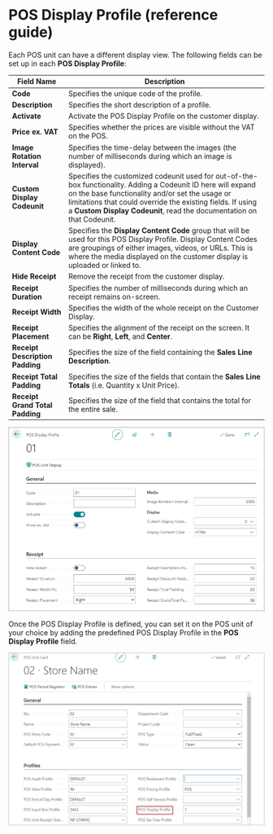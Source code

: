 # POS Display Profile (reference guide)

Each POS unit can have a different display view. The following fields can be set up in each **POS Display Profile**:
 

| Field Name      | Description |
| ----------- | ----------- |
| **Code**       | Specifies the unique code of the profile.     |
| **Description**   | Specifies the short description of a profile.        |
| **Activate**  |  Activate the POS Display Profile on the customer display. |
| **Price ex. VAT** | Specifies whether the prices are visible without the VAT on the POS. |
| **Image Rotation Interval** |  Specifies the time-delay between the images (the number of milliseconds during which an image is displayed). |
| **Custom Display Codeunit** |  Specifies the customized codeunit used for out-of-the-box functionality. Adding a Codeunit ID here will expand on the base functionality and/or set the usage or limitations that could override the existing fields. If using a **Custom Display Codeunit**, read the documentation on that Codeunit. |
| **Display Content Code** | Specifies the **Display Content Code** group that will be used for this POS Display Profile. Display Content Codes are groupings of either images, videos, or URLs. This is where the media displayed on the customer display is uploaded or linked to. |
| **Hide Receipt** | Remove the receipt from the customer display. |
| **Receipt Duration** | Specifies the number of milliseconds during which an receipt remains on-screen. |
| **Receipt Width** | Specifies the width of the whole receipt on the Customer Display. |
| **Receipt Placement** | Specifies the alignment of the receipt on the screen. It can be **Right**, **Left**, and **Center**. |
| **Receipt Description Padding** | Specifies the size of the field containing the **Sales Line Description**. |
| **Receipt Total Padding** | Specifies the size of the fields that contain the **Sales Line Totals** (i.e. Quantity x Unit Price). |
| **Receipt Grand Total Padding** |  Specifies the size of the field that contains the total for the entire sale. |

![POS_display](../images/POS_display.png)


Once the POS Display Profile is defined, you can set it on the POS unit of your choice by adding the predefined POS Display Profile in the **POS Display Profile** field.

![POS_unit_dis](../images/POS_display1.png)